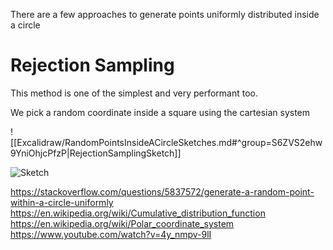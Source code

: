 There are a few approaches to generate points uniformly distributed inside a  circle

# Rejection Sampling

This method is one of the simplest and very performant too.

We pick a random coordinate inside a square using the cartesian system

![[Excalidraw/RandomPointsInsideACircleSketches.md#^group=S6ZVS2ehw9YniOhjcPfzP|RejectionSamplingSketch]]

![Sketch](Excalidraw/RandomPointsInsideACircleSketches.md#^group=S6ZVS2ehw9YniOhjcPfzP|RejectionSamplingSketch)



https://stackoverflow.com/questions/5837572/generate-a-random-point-within-a-circle-uniformly
https://en.wikipedia.org/wiki/Cumulative_distribution_function
https://en.wikipedia.org/wiki/Polar_coordinate_system
https://www.youtube.com/watch?v=4y_nmpv-9lI